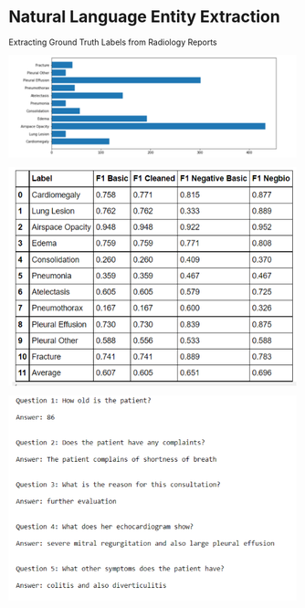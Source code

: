 # Natural Language Entity Extraction
Extracting Ground Truth Labels from Radiology Reports

![image1](1.png)

![image2](2.png)

![image3](3.png)
